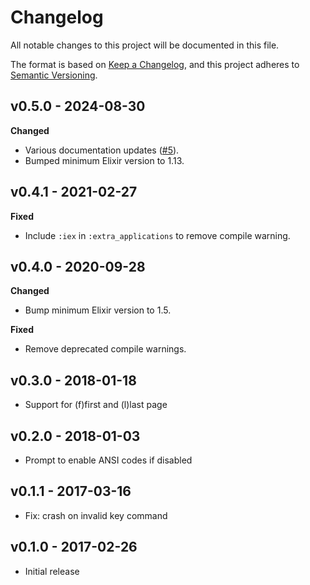 # Changelog

All notable changes to this project will be documented in this file.

The format is based on [Keep a Changelog](https://keepachangelog.com/en/1.0.0/),
and this project adheres to [Semantic Versioning](https://semver.org/spec/v2.0.0.html).

## v0.5.0 - 2024-08-30

**Changed**

- Various documentation updates ([#5](https://github.com/codedge-llc/pane/pull/5)).
- Bumped minimum Elixir version to 1.13.

## v0.4.1 - 2021-02-27

**Fixed**

- Include `:iex` in `:extra_applications` to remove compile warning.

## v0.4.0 - 2020-09-28

**Changed**

- Bump minimum Elixir version to 1.5.

**Fixed**

- Remove deprecated compile warnings.

## v0.3.0 - 2018-01-18

- Support for (f)first and (l)last page

## v0.2.0 - 2018-01-03

- Prompt to enable ANSI codes if disabled

## v0.1.1 - 2017-03-16

- Fix: crash on invalid key command

## v0.1.0 - 2017-02-26

- Initial release
